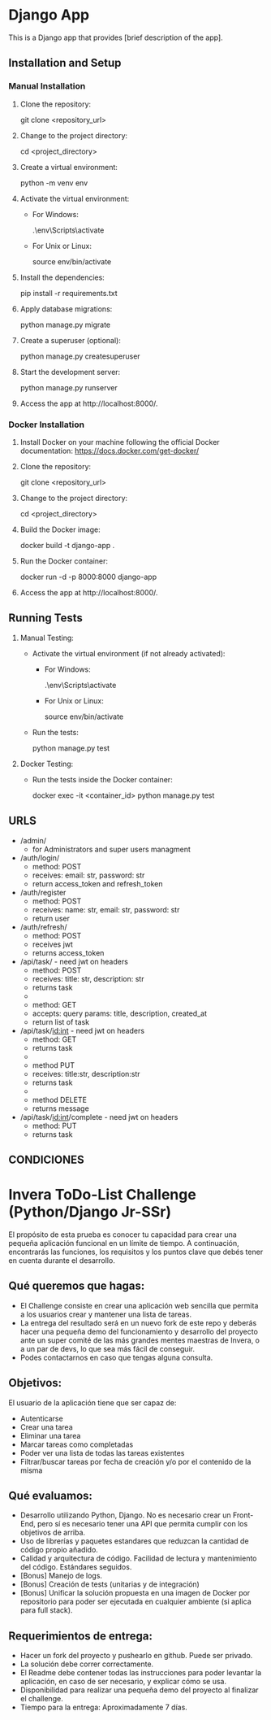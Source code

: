 # Django App

This is a Django app that provides [brief description of the app].

## Installation and Setup

### Manual Installation

1. Clone the repository:

   git clone <repository_url>

2. Change to the project directory:

   cd <project_directory>

3. Create a virtual environment:

   python -m venv env

4. Activate the virtual environment:

   - For Windows:

     .\env\Scripts\activate

   - For Unix or Linux:

     source env/bin/activate

5. Install the dependencies:

   pip install -r requirements.txt

6. Apply database migrations:

   python manage.py migrate

7. Create a superuser (optional):

   python manage.py createsuperuser

8. Start the development server:

   python manage.py runserver

9. Access the app at http://localhost:8000/.

### Docker Installation

1. Install Docker on your machine following the official Docker documentation: https://docs.docker.com/get-docker/

2. Clone the repository:

   git clone <repository_url>

3. Change to the project directory:

   cd <project_directory>

4. Build the Docker image:

   docker build -t django-app .

5. Run the Docker container:

   docker run -d -p 8000:8000 django-app

6. Access the app at http://localhost:8000/.

## Running Tests

1. Manual Testing:

   - Activate the virtual environment (if not already activated):

     - For Windows:

       .\env\Scripts\activate

     - For Unix or Linux:

       source env/bin/activate

   - Run the tests:

     python manage.py test

2. Docker Testing:

   - Run the tests inside the Docker container:

     docker exec -it <container_id> python manage.py test

## URLS

- /admin/ 
    - for Administrators and super users managment
- /auth/login/
    - method: POST
    - receives: email: str, password: str
    - return access_token and refresh_token
- /auth/register
    - method: POST
    - receives: name: str, email: str, password: str
    - return user
- /auth/refresh/  
    - method: POST
    - receives jwt
    - returns access_token
- /api/task/     - need jwt on headers
    - method: POST
    - receives: title: str, description: str
    - returns task
    -
    - method: GET
    - accepts: query params: title, description, created_at
    - return list of task
- /api/task/<id:int> - need jwt on headers
    - method: GET
    - returns task
    - 
    - method PUT
    - receives: title:str, description:str
    - returns task
    - 
    - method DELETE
    - returns message
- /api/task/<id:int>/complete - need jwt on headers
    - method: PUT
    - returns task

## CONDICIONES
# Invera ToDo-List Challenge (Python/Django Jr-SSr)

El propósito de esta prueba es conocer tu capacidad para crear una pequeña aplicación funcional en un límite de tiempo. A continuación, encontrarás las funciones, los requisitos y los puntos clave que debés tener en cuenta durante el desarrollo.

## Qué queremos que hagas:

- El Challenge consiste en crear una aplicación web sencilla que permita a los usuarios crear y mantener una lista de tareas.
- La entrega del resultado será en un nuevo fork de este repo y deberás hacer una pequeña demo del funcionamiento y desarrollo del proyecto ante un super comité de las más grandes mentes maestras de Invera, o a un par de devs, lo que sea más fácil de conseguir.
- Podes contactarnos en caso que tengas alguna consulta.

## Objetivos:

El usuario de la aplicación tiene que ser capaz de:

- Autenticarse
- Crear una tarea
- Eliminar una tarea
- Marcar tareas como completadas
- Poder ver una lista de todas las tareas existentes
- Filtrar/buscar tareas por fecha de creación y/o por el contenido de la misma

## Qué evaluamos:

- Desarrollo utilizando Python, Django. No es necesario crear un Front-End, pero sí es necesario tener una API que permita cumplir con los objetivos de arriba.
- Uso de librerías y paquetes estandares que reduzcan la cantidad de código propio añadido.
- Calidad y arquitectura de código. Facilidad de lectura y mantenimiento del código. Estándares seguidos.
- [Bonus] Manejo de logs.
- [Bonus] Creación de tests (unitarias y de integración)
- [Bonus] Unificar la solución propuesta en una imagen de Docker por repositorio para poder ser ejecutada en cualquier ambiente (si aplica para full stack).

## Requerimientos de entrega:

- Hacer un fork del proyecto y pushearlo en github. Puede ser privado.
- La solución debe correr correctamente.
- El Readme debe contener todas las instrucciones para poder levantar la aplicación, en caso de ser necesario, y explicar cómo se usa.
- Disponibilidad para realizar una pequeña demo del proyecto al finalizar el challenge.
- Tiempo para la entrega: Aproximadamente 7 días.